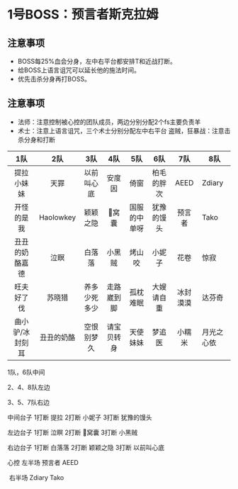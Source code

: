 # 1号BOSS：预言者斯克拉姆

## 注意事项

- BOSS每25%血会分身，左中右平台都安排T和近战打断。
- 给BOSS上语言诅咒可以延长他的施法时间。
- 优先击杀分身再打BOSS。


## 注意事项

- 法师：注意控制被心控的团队成员，两边分别分配2个fs主要负责羊
- 术士：注意上语言诅咒，三个术士分别分配左中右平台
  盗贼，狂暴战：注意击杀分身和打断




|       1队       |    2队     |     3队      |    4队     |     5队      |    6队     |   7队    | 8队        |
| :-------------: | :--------: | :----------: | :--------: | :----------: | :--------: | :------: | ---------- |
|   提拉小妹妹    |    天罪    |  以前叫心底  |   安度因   |     倚窗     | 柏毛的胖次 |   AEED   | Zdiary     |
|   开怪的是我    | Haolowkey  |   颖颖之隐   |   🐶窝囊    | 国服的中单呀 | 犹豫的馒头 |  预言者  | Tako       |
| 丑丑的奶酪嘉德  |    泣瞑    |    白落落    |   小黑贼   |    烤山咬    |   小妮子   |   花卷   | 惊寂       |
|   旺夫好了伐    |   苏晓猎   | 养多少死多少 | 走路崴到脚 |   孤枕难眠   | 大嫂请自重 | 冰封漠漠 | 达芬奇     |
| 曲小驴/冰封刻耳 | 丑丑的奶酪 |  空恨别梦久  | 请宝贝转身 |   天使妹妹   |   梦追医   |  小糯米  | 月光之心依 |



1队，6队中间

2、4、8队左边

3、5、7队右边



中间台子 1打断 提拉 2打断 小妮子 3打断 犹豫的馒头

左边台子 1打断 泣瞑 2打断 🐶窝囊 3打断 小黑贼

右边台子 1打断 白落落 2打断 颖颖之隐 3打断 以前叫心底



心控 左半场  预言者  AEED

​		右半场 Zdiary Tako
